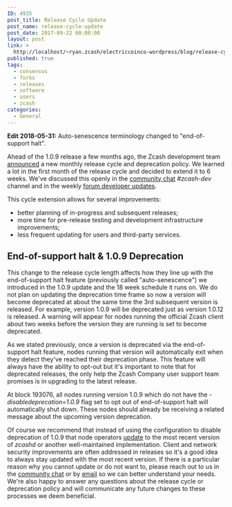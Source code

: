 ```yaml
---
ID: 4935
post_title: Release Cycle Update
post_name: release-cycle-update
post_date: 2017-09-22 00:00:00
layout: post
link: >
  http://localhost/~ryan.zcash/electriccoinco-wordpress/blog/release-cycle-update/
published: true
tags:
  - consensus
  - forks
  - releases
  - software
  - users
  - zcash
categories:
  - General
---
```

<p><strong>Edit 2018-05-31:</strong> Auto-senescence terminology changed to "end-of-support halt".</p>
<p>Ahead of the 1.0.9 release a few months ago, the Zcash development team <a class="reference external" href="/blog/release-cycle-and-lifetimes/">announced</a> a new monthly release cycle and deprecation policy. We learned a lot in the first month of the release cycle and decided to extend it to 6 weeks. We've discussed this openly in the <a class="reference external" href="https://chat.zcashcommunity.com">community chat</a> <cite>#zcash-dev</cite> channel and in the weekly <a class="reference external" href="https://forum.z.cash/c/dev-updates">forum developer updates</a>.</p>
<p>This cycle extension allows for several improvements:</p>
<ul class="simple">
<li>better planning of in-progress and subsequent releases;</li>
<li>more time for pre-release testing and development infrastructure improvements;</li>
<li>less frequent updating for users and third-party services.</li>
</ul>

<h2>End-of-support halt &amp; 1.0.9 Deprecation</h2>
<p>This change to the release cycle length affects how they line up with the end-of-support halt feature (previously called "auto-senescence") we introduced in the 1.0.9 update and the 18 week schedule it runs on. We do not plan on updating the deprecation time frame so now a version will become deprecated at about the same time the 3rd subsequent version is released. For example, version 1.0.9 will be deprecated just as version 1.0.12 is released. A warning will appear for nodes running the official Zcash client about two weeks before the version they are running is set to become deprecated.</p>
<p>As we stated previously, once a version is deprecated via the end-of-support halt feature, nodes running that version will automatically exit when they detect they've reached their deprecation phase. This feature will always have the ability to opt-out but it's important to note that for deprecated releases, the only help the Zcash Company user support team promises is in upgrading to the latest release.</p>
<p>At block 193076, all nodes running version 1.0.9 which do not have the <cite>-disabledeprecation=1.0.9</cite> flag set to opt out of end-of-support halt will automatically shut down. These nodes should already be receiving a related message about the upcoming version deprecation.</p>
<p>Of course we recommend that instead of using the configuration to disable deprecation of 1.0.9 that node operators <a class="reference external" href="https://z.cash/download.html">update</a> to the most recent version of <cite>zcashd</cite> or another well-maintained implementation. Client and network security improvements are often addressed in releases so it's a good idea to always stay updated with the most recent version. If there is a particular reason why you cannot update or do not want to, please reach out to us in the <a class="reference external" href="https://chat.zcashcommunity.com">community chat</a> or by <a class="reference external" href="mailto:info@z.cash">email</a> so we can better understand your needs. We're also happy to answer any questions about the release cycle or deprecation policy and will communicate any future changes to these processes we deem beneficial.</p>
